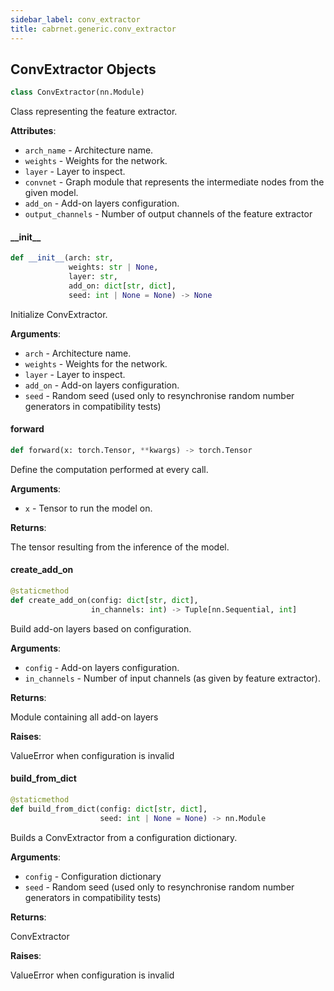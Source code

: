 ```yaml
---
sidebar_label: conv_extractor
title: cabrnet.generic.conv_extractor
---
```


## ConvExtractor Objects

```python
class ConvExtractor(nn.Module)
```

Class representing the feature extractor.

**Attributes**:

- `arch_name` - Architecture name.
- `weights` - Weights for the network.
- `layer` - Layer to inspect.
- `convnet` - Graph module that represents the intermediate nodes from the given model.
- `add_on` - Add-on layers configuration.
- `output_channels` - Number of output channels of the feature extractor

#### \_\_init\_\_

```python
def __init__(arch: str,
             weights: str | None,
             layer: str,
             add_on: dict[str, dict],
             seed: int | None = None) -> None
```

Initialize ConvExtractor.

**Arguments**:

- `arch` - Architecture name.
- `weights` - Weights for the network.
- `layer` - Layer to inspect.
- `add_on` - Add-on layers configuration.
- `seed` - Random seed (used only to resynchronise random number generators in compatibility tests)

#### forward

```python
def forward(x: torch.Tensor, **kwargs) -> torch.Tensor
```

Define the computation performed at every call.

**Arguments**:

- `x` - Tensor to run the model on.
  

**Returns**:

  The tensor resulting from the inference of the model.

#### create\_add\_on

```python
@staticmethod
def create_add_on(config: dict[str, dict],
                  in_channels: int) -> Tuple[nn.Sequential, int]
```

Build add-on layers based on configuration.

**Arguments**:

- `config` - Add-on layers configuration.
- `in_channels` - Number of input channels (as given by feature extractor).
  

**Returns**:

  Module containing all add-on layers
  

**Raises**:

  ValueError when configuration is invalid

#### build\_from\_dict

```python
@staticmethod
def build_from_dict(config: dict[str, dict],
                    seed: int | None = None) -> nn.Module
```

Builds a ConvExtractor from a configuration dictionary.

**Arguments**:

- `config` - Configuration dictionary
- `seed` - Random seed (used only to resynchronise random number generators in compatibility tests)

**Returns**:

  ConvExtractor
  

**Raises**:

  ValueError when configuration is invalid

